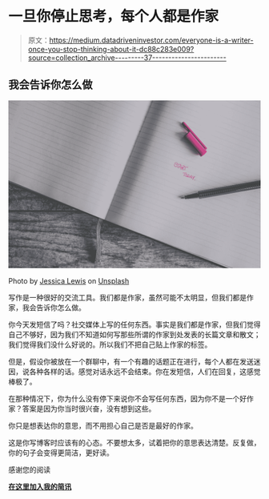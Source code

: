 # 一旦你停止思考，每个人都是作家

> 原文：<https://medium.datadriveninvestor.com/everyone-is-a-writer-once-you-stop-thinking-about-it-dc88c283e009?source=collection_archive---------37----------------------->

## 我会告诉你怎么做

![](img/f5a24b2fe9e46016358d19ba63a6f3ad.png)

Photo by [Jessica Lewis](https://unsplash.com/@thepaintedsquare?utm_source=medium&utm_medium=referral) on [Unsplash](https://unsplash.com?utm_source=medium&utm_medium=referral)

写作是一种很好的交流工具。我们都是作家，虽然可能不太明显，但我们都是作家，我会告诉你怎么做。

你今天发短信了吗？社交媒体上写的任何东西。事实是我们都是作家，但我们觉得自己不够好，因为我们不知道如何写那些所谓的作家到处发表的长篇文章和散文；我们觉得我们没什么好说的。所以我们不把自己贴上作家的标签。

但是，假设你被放在一个群聊中，有一个有趣的话题正在进行，每个人都在发送迷因，说各种各样的话。感觉对话永远不会结束。你在发短信，人们在回复，这感觉棒极了。

在那种情况下，你为什么没有停下来说你不会写任何东西，因为你不是一个好作家？答案是因为你当时很兴奋，没有想到这些。

你只是想表达你的意思，而不用担心自己是否是最好的作家。

这是你写博客时应该有的心态。不要想太多，试着把你的意思表达清楚。反复做，你的句子会变得更简洁，更好读。

感谢您的阅读

[**在这里加入我的简讯**](https://mailchi.mp/91ab170a8236/tochukwu)